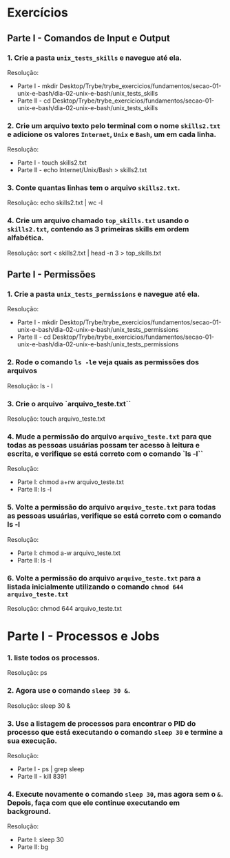 # Exercícios 

## Parte I - Comandos de Input e Output

### 1. Crie a pasta `unix_tests_skills` e navegue até ela.

Resolução: 

- Parte I - mkdir Desktop/Trybe/trybe_exercicios/fundamentos/secao-01-unix-e-bash/dia-02-unix-e-bash/unix_tests_skills
- Parte II - cd Desktop/Trybe/trybe_exercicios/fundamentos/secao-01-unix-e-bash/dia-02-unix-e-bash/unix_tests_skills

### 2. Crie um arquivo texto pelo terminal com o nome `skills2.txt` e adicione os valores `Internet`, `Unix` e `Bash`, um em cada linha.

Resolução: 

- Parte I - touch skills2.txt
- Parte II - echo Internet/Unix/Bash > skills2.txt 

### 3. Conte quantas linhas tem o arquivo `skills2.txt`.

Resolução: echo skills2.txt | wc -l

### 4. Crie um arquivo chamado `top_skills.txt` usando o `skills2.txt`, contendo as 3 primeiras skills em ordem alfabética.

Resolução: sort < skills2.txt | head -n 3 > top_skills.txt

## Parte I - Permissões

### 1. Crie a pasta `unix_tests_permissions` e navegue até ela.

Resolução: 

- Parte I - mkdir Desktop/Trybe/trybe_exercicios/fundamentos/secao-01-unix-e-bash/dia-02-unix-e-bash/unix_tests_permissions
- Parte II - cd Desktop/Trybe/trybe_exercicios/fundamentos/secao-01-unix-e-bash/dia-02-unix-e-bash/unix_tests_permissions

### 2. Rode o comando `ls -l`e veja quais as permissões dos arquivos

Resolução: ls - l

### 3. Crie o arquivo `arquivo_teste.txt``

Resolução: touch arquivo_teste.txt

### 4. Mude a permissão do arquivo `arquivo_teste.txt` para que todas as pessoas usuárias possam ter acesso à leitura e escrita, e verifique se está correto com o comando `ls -l``

Resolução: 

- Parte I: chmod a+rw arquivo_teste.txt
- Parte II: ls -l

### 5. Volte a permissão do arquivo `arquivo_teste.txt` para todas as pessoas usuárias, verifique se está correto com o comando ls -l

Resolução: 

- Parte I: chmod a-w arquivo_teste.txt
- Parte II: ls -l

### 6. Volte a permissão do arquivo `arquivo_teste.txt` para a listada inicialmente utilizando o comando `chmod 644 arquivo_teste.txt`

Resolução: chmod 644 arquivo_teste.txt

# Parte I - Processos e Jobs

### 1. liste todos os processos.

Resolução: ps

### 2. Agora use o comando `sleep 30 &`.

Resolução: sleep 30 &

### 3. Use a listagem de processos para encontrar o PID do processo que está executando o comando `sleep 30` e termine a sua execução.

Resolução: 

- Parte I - ps | grep sleep
- Parte II - kill 8391

### 4. Execute novamente o comando `sleep 30`, mas agora sem o `&`. Depois, faça com que ele continue executando em background.

Resolução:

- Parte I: sleep 30
- Parte II: bg






